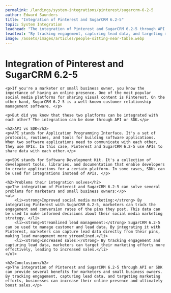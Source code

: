 ```yaml
---
permalink: /landings/system-integrations/pinterest/sugarcrm-6-2-5
author: Edward Saunders
title: "Integration of Pinterest and SugarCRM 6.2-5"
topic: System Integration
leadhead: "The integration of Pinterest and SugarCRM 6.2-5 through API or SDK can provide several benefits for marketers and small business owners"
leadtext: "By tracking engagement, capturing lead data, and targeting marketing efforts, businesses can increase their online presence and ultimately boost sales."
image: /assets/images/articles/people-sitting-near-table.webp
---
```

<div class="arttext">	<h1>Integration of Pinterest and SugarCRM 6.2-5</h1>
	
	<p>If you're a marketer or small business owner, you know the importance of having an online presence. One of the most popular social media platforms for sharing visual content is Pinterest. On the other hand, SugarCRM 6.2-5 is a well-known customer relationship management software. </p>
	
	<p>But did you know that these two platforms can be integrated with each other? The integration can be done through API or SDK.</p>
	
	<h2>API vs SDK</h2>
	<p>API stands for Application Programming Interface. It's a set of protocols, routines, and tools for building software applications. When two software applications need to communicate with each other, they use APIs. In this case, Pinterest and SugarCRM 6.2-5 use APIs to share data with each other.</p>
	
	<p>SDK stands for Software Development Kit. It's a collection of development tools, libraries, and documentation that enable developers to create applications for a certain platform. In some cases, SDKs can be used for integrations instead of APIs. </p>
	
	<h2>Problems their integration solves</h2>
	<p>The integration of Pinterest and SugarCRM 6.2-5 can solve several problems for marketers and small business owners:</p>
	<ul>
		<li><strong>Improved social media marketing:</strong> By integrating Pinterest with SugarCRM 6.2-5, marketers can track the engagement and conversion rates of the pins they post. This data can be used to make informed decisions about their social media marketing strategy. </li>
		<li><strong>Streamlined lead management:</strong> SugarCRM 6.2-5 can be used to manage customer and lead data. By integrating it with Pinterest, marketers can capture lead data directly from their pins, making lead management more streamlined.</li>
		<li><strong>Increased sales:</strong> By tracking engagement and capturing lead data, marketers can target their marketing efforts more effectively, leading to increased sales.</li>
	</ul>
	
	<h2>Conclusion</h2>
	<p>The integration of Pinterest and SugarCRM 6.2-5 through API or SDK can provide several benefits for marketers and small business owners. By tracking engagement, capturing lead data, and targeting marketing efforts, businesses can increase their online presence and ultimately boost sales.</p>
</div>